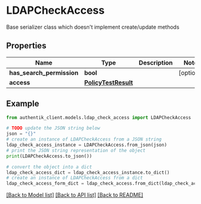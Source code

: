 # LDAPCheckAccess

Base serializer class which doesn't implement create/update methods

## Properties

Name | Type | Description | Notes
------------ | ------------- | ------------- | -------------
**has_search_permission** | **bool** |  | [optional] 
**access** | [**PolicyTestResult**](PolicyTestResult.md) |  | 

## Example

```python
from authentik_client.models.ldap_check_access import LDAPCheckAccess

# TODO update the JSON string below
json = "{}"
# create an instance of LDAPCheckAccess from a JSON string
ldap_check_access_instance = LDAPCheckAccess.from_json(json)
# print the JSON string representation of the object
print(LDAPCheckAccess.to_json())

# convert the object into a dict
ldap_check_access_dict = ldap_check_access_instance.to_dict()
# create an instance of LDAPCheckAccess from a dict
ldap_check_access_form_dict = ldap_check_access.from_dict(ldap_check_access_dict)
```
[[Back to Model list]](../README.md#documentation-for-models) [[Back to API list]](../README.md#documentation-for-api-endpoints) [[Back to README]](../README.md)


